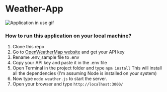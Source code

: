 # Weather-App
![Application in use gif](https://media.giphy.com/media/ermp6pQc4waC06eA9Y/giphy.gif)

### How to run this application on your local machine?
1. Clone this repo
2. Go to [OpenWeatherMap website](https://openweathermap.org/api) and get your API key
3. Rename .env_sample file to .env
4. Copy your API key and paste it in the .env file
5. Open Terminal in the project folder and type ```npm install``` This will install all the dependencies (I'm assuming Node is installed on your system)
6. Now type ```node weather.js``` to start the server.
7. Open your browser and type ```http://localhost:3000/```
